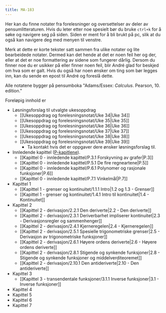 ```yaml
---
title: MA-183
---
```

Her kan du finne notater fra forelesninger og oversettelser av deler av pensumlitteraturen. Hvis du leter etter noe spesielt bør du bruke `ctrl+k` for å søke og navigere seg på siden. Siden er ment for å bli brukt på pc, slik at du også kan navigere deg med menyen til venstre.

Merk at dette er korte tekster satt sammen fra ulike notater og lite bearbeidede notater. Dermed kan det hende at det er noen feil her og der, eller at det er noe formattering av sidene som fungerer dårlig. Dersom du finner noe du er usikker på eller finner noen feil, blir André glad for beskjed om hva som er galt. Hvis du også har noen ønsker om ting som bør legges inn, kan du sende en epost til André og foreslå dette.

Alle notatene bygger på pensumboka "Adams/Essex: _Calculus_. Pearson, 10. edition."

Foreløpig innhold er
- Løsningsforslag til utvalgte ukesoppdrag
    - [[Ukesoppdrag og forelesningsnotat/Uke 34|Uke 34]]
    - [[Ukesoppdrag og forelesningsnotat/Uke 35|Uke 35]]
    - [[Ukesoppdrag og forelesningsnotat/Uke 36|Uke 36]]
    - [[Ukesoppdrag og forelesningsnotat/Uke 37|Uke 37]]
    - [[Ukesoppdrag og forelesningsnotat/Uke 38|Uke 38]]
    - [[Ukesoppdrag og forelesningsnotat/Uke 39|Uke 39]]
        - Ta kontakt hvis det er oppgaver dere ønsker løsningsforslag til.
- Innledende kapittel ([P-kapitlene](Kapittel-0---innledende-kapittel/)). 
    - [[Kapittel 0 - innledende kapittel/P.3.1 Forskyvning av grafer|P.3]]
    - [[Kapittel 0 - innledende kapittel/P.5.1 De fire regneartene|P.5]]
    - [[Kapittel 0 - innledende kapittel/P.6.1 Polynomer og rasjonale funksjoner|P.6]]
    - [[Kapittel 0 - innledende kapittel/P.7.1 Vinkelmål|P.7]]
- Kapittel 1
    - [[Kapittel 1 - grenser og kontinuitet/1.1.1 Intro|1.2 og 1.3 - Grenser]]
    - [[Kapittel 1 - grenser og kontinuitet/1.4.1 Intro til kontinuitet|1.4 - Kontinuitet]]
- Kapittel 2
    - [[Kapittel 2 - derivasjon/2.2.1 Den deriverte|2.2 - Den deriverte]]
    - [[Kapittel 2 - derivasjon/2.3.1 Deriverbarhet impliserer kontinuitet|2.3 - Derivasjonsregler og sammenhenger]]
    - [[Kapittel 2 - derivasjon/2.4.1 Kjerneregelen|2.4 - Kjerneregelen]]
    - [[Kapittel 2 - derivasjon/2.5.1 Spesielle trigonometriske grenser|2.5 - Derivasjon av trigonometriske funksjoner]]
    - [[Kapittel 2 - derivasjon/2.6.1 Høyere ordens deriverte|2.6 - Høyere ordens deriverte]]
    - [[Kapittel 2 - derivasjon/2.8.1 Stigende og synkende funksjoner|2.8 - Stigende og synkende funksjoner og middelverditeoremet]]
    - [[Kapittel 2 - derivasjon/2.10.1 Den antideriverte|2.10 - Den antideriverte]]
- Kapittel 3
    - [[Kapittel 3 - transendentale funksjoner/3.1.1 Inverse funksjoner|3.1 - Inverse funksjoner]]
- Kapittel 4
- Kapittel 5
- Kapittel 6
- Kapittel 7
